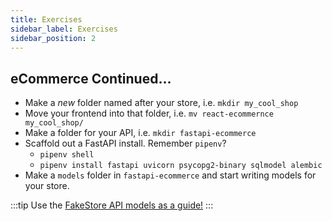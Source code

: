 ```yaml
---
title: Exercises
sidebar_label: Exercises
sidebar_position: 2
---
```


<!-- markdownlint-disable no-inline-html no-trailing-punctuation -->

## eCommerce Continued...

- Make a _new_ folder named after your store, i.e. `mkdir my_cool_shop`
- Move your frontend into that folder, i.e. `mv react-ecommernce my_cool_shop/`
- Make a folder for your API, i.e. `mkdir fastapi-ecommerce`
- Scaffold out a FastAPI install. Remember `pipenv`?
  - `pipenv shell`
  - `pipenv install fastapi uvicorn psycopg2-binary sqlmodel alembic`
- Make a `models` folder in `fastapi-ecommerce` and start writing models for your store.


:::tip
Use the [FakeStore API models as a guide!](https://github.com/keikaavousi/fake-store-api/blob/master/model/product.js)
:::
